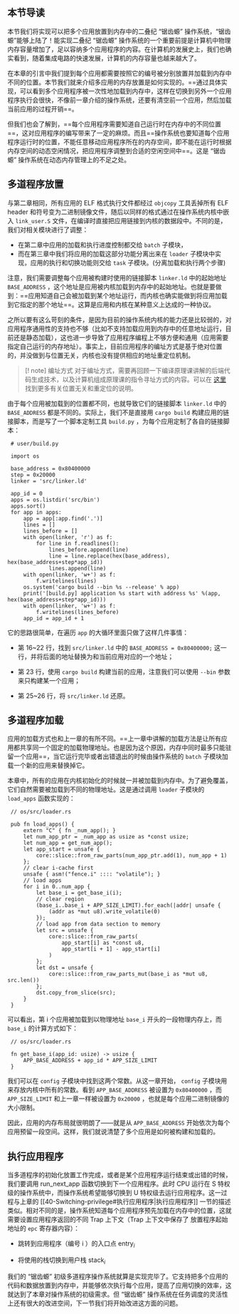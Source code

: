 ## 本节导读

本节我们将实现可以把多个应用放置到内存中的二叠纪 “锯齿螈” 操作系统，“锯齿螈”能够上陆了！能实现二叠纪 “锯齿螈” 操作系统的一个重要前提是计算机中物理内存容量增加了，足以容纳多个应用程序的内容。在计算机的发展史上，我们也确实看到，随着集成电路的快速发展，计算机的内存容量也越来越大了。

在本章的引言中我们提到每个应用都需要按照它的编号被分别放置并加载到内存中不同的位置。本节我们就来介绍多应用的内存放置是如何实现的。==通过具体实现，可以看到多个应用程序被一次性地加载到内存中，这样在切换到另外一个应用程序执行会很快，不像前一章介绍的操作系统，还要有清空前一个应用，然后加载当前应用的过程开销==。

但我们也会了解到，==每个应用程序需要知道自己运行时在内存中的不同位置==，这对应用程序的编写带来了一定的麻烦。而且==操作系统也要知道每个应用程序运行时的位置，不能任意移动应用程序所在的内存空间，即不能在运行时根据内存空间的动态空闲情况，把应用程序调整到合适的空闲空间中==。这是 “锯齿螈” 操作系统在动态内存管理上的不足之处。

## 多道程序放置

与第二章相同，所有应用的 ELF 格式执行文件都经过 `objcopy` 工具丢掉所有 ELF header 和符号变为二进制镜像文件，随后以同样的格式通过在操作系统内核中嵌入 `link_user.S` 文件，在编译时直接把应用链接到内核的数据段中。不同的是，我们对相关模块进行了调整：
- 在第二章中应用的加载和执行进度控制都交给 `batch` 子模块，
- 而在第三章中我们将应用的加载这部分功能分离出来在 `loader` 子模块中实现，应用的执行和切换功能则交给 `task` 子模块。(分离加载和执行两个步骤)

注意，我们需要调整每个应用被构建时使用的链接脚本 `linker.ld` 中的起始地址 `BASE_ADDRESS` ，这个地址是应用被内核加载到内存中的起始地址。也就是要做到：==应用知道自己会被加载到某个地址运行，而内核也确实能做到将应用加载到它指定的那个地址==。这算是应用和内核在某种意义上达成的一种协议。

之所以要有这么苛刻的条件，是因为目前的操作系统内核的能力还是比较弱的，对应用程序通用性的支持也不够（比如不支持加载应用到内存中的任意地址运行，目前还是静态加载），这也进一步导致了应用程序编程上不够方便和通用（应用需要指定自己运行的内存地址）。事实上，目前应用程序的编址方式是基于绝对位置的，并没做到与位置无关，内核也没有提供相应的地址重定位机制。

>[! note] 编址方式
>对于编址方式，需要再回顾一下编译原理课讲解的后端代码生成技术，以及计算机组成原理课的指令寻址方式的内容。可以在 [这里](https://nju-projectn.github.io/ics-pa-gitbook/ics2020/4.2.html) 找到更多有关位置无关和重定位的说明。

由于每个应用被加载到的位置都不同，也就导致它们的链接脚本 `linker.ld` 中的 `BASE_ADDRESS` 都是不同的。实际上，我们不是直接用 `cargo build` 构建应用的链接脚本，而是写了一个脚本定制工具 `build.py` ，为每个应用定制了各自的链接脚本：

```
 # user/build.py

 import os

 base_address = 0x80400000
 step = 0x20000
 linker = 'src/linker.ld'

 app_id = 0
 apps = os.listdir('src/bin')
 apps.sort()
 for app in apps:
     app = app[:app.find('.')]
     lines = []
     lines_before = []
     with open(linker, 'r') as f:
         for line in f.readlines():
             lines_before.append(line)
             line = line.replace(hex(base_address), hex(base_address+step*app_id))
             lines.append(line)
     with open(linker, 'w+') as f:
         f.writelines(lines)
     os.system('cargo build --bin %s --release' % app)
     print('[build.py] application %s start with address %s' %(app, hex(base_address+step*app_id)))
     with open(linker, 'w+') as f:
         f.writelines(lines_before)
     app_id = app_id + 1
```

它的思路很简单，在遍历 `app` 的大循环里面只做了这样几件事情：

* 第 16~22 行，找到 `src/linker.ld` 中的 `BASE_ADDRESS = 0x80400000;` 这一行，并将后面的地址替换为和当前应用对应的一个地址；

* 第 23 行，使用 `cargo build` 构建当前的应用，注意我们可以使用 `--bin` 参数来只构建某一个应用；

* 第 25~26 行，将 `src/linker.ld` 还原。


## 多道程序加载

应用的加载方式也和上一章的有所不同。==上一章中讲解的加载方法是让所有应用都共享同一个固定的加载物理地址。也是因为这个原因，内存中同时最多只能驻留一个应用==，当它运行完毕或者出错退出的时候由操作系统的 `batch` 子模块加载一个新的应用来替换掉它。

本章中，所有的应用在内核初始化的时候就一并被加载到内存中。为了避免覆盖，它们自然需要被加载到不同的物理地址。这是通过调用 `loader` 子模块的 `load_apps` 函数实现的：

```
 // os/src/loader.rs

 pub fn load_apps() {
     extern "C" { fn _num_app(); }
     let num_app_ptr = _num_app as usize as *const usize;
     let num_app = get_num_app();
     let app_start = unsafe {
         core::slice::from_raw_parts(num_app_ptr.add(1), num_app + 1)
     };
     // clear i-cache first
     unsafe { asm!("fence.i" :::: "volatile"); }
     // load apps
     for i in 0..num_app {
         let base_i = get_base_i(i);
         // clear region
         (base_i..base_i + APP_SIZE_LIMIT).for_each(|addr| unsafe {
             (addr as *mut u8).write_volatile(0)
         });
         // load app from data section to memory
         let src = unsafe {
             core::slice::from_raw_parts(
                 app_start[i] as *const u8,
                 app_start[i + 1] - app_start[i]
             )
         };
         let dst = unsafe {
             core::slice::from_raw_parts_mut(base_i as *mut u8, src.len())
         };
         dst.copy_from_slice(src);
     }
 }
```

可以看出，第 i 个应用被加载到以物理地址 `base_i` 开头的一段物理内存上，而 `base_i` 的计算方式如下：

```
 // os/src/loader.rs

 fn get_base_i(app_id: usize) -> usize {
     APP_BASE_ADDRESS + app_id * APP_SIZE_LIMIT
 }
```

我们可以在 `config` 子模块中找到这两个常数。从这一章开始， `config` 子模块用来存放内核中所有的常数。看到 `APP_BASE_ADDRESS` 被设置为 `0x80400000` ，而 `APP_SIZE_LIMIT` 和上一章一样被设置为 `0x20000` ，也就是每个应用二进制镜像的大小限制。

因此，应用的内存布局就很明朗了——就是从 `APP_BASE_ADDRESS` 开始依次为每个应用预留一段空间。这样，我们就说清楚了多个应用是如何被构建和加载的。

## 执行应用程序

当多道程序的初始化放置工作完成，或者是某个应用程序运行结束或出错的时候，我们要调用 run_next_app 函数切换到下一个应用程序。此时 CPU 运行在 S 特权级的操作系统中，而操作系统希望能够切换到 U 特权级去运行应用程序。这一过程与上章的 [[40-Switching-privilege#执行应用程序|执行应用程序]] 一节的描述类似。相对不同的是，操作系统知道每个应用程序预先加载在内存中的位置，这就需要设置应用程序返回的不同 Trap 上下文（Trap 上下文中保存了 放置程序起始地址的 `epc` 寄存器内容）：

* 跳转到应用程序（编号 i ）的入口点 $\text{entry}_{i}$

* 将使用的栈切换到用户栈 $\text{stack}_i$

我们的 “锯齿螈” 初级多道程序操作系统就算是实现完毕了。它支持把多个应用的代码和数据放置到内存中，并能够依次执行每个应用，提高了应用切换的效率，这就达到了本章对操作系统的初级需求。但 “锯齿螈” 操作系统在任务调度的灵活性上还有很大的改进空间，下一节我们将开始改进这方面的问题。